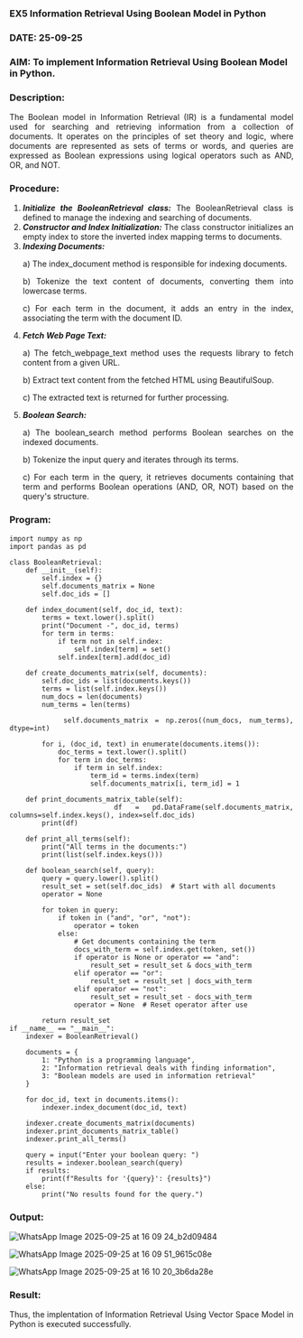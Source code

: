 ### EX5 Information Retrieval Using Boolean Model in Python
### DATE: 25-09-25
### AIM: To implement Information Retrieval Using Boolean Model in Python.
### Description:
<div align = "justify">
The Boolean model in Information Retrieval (IR) is a fundamental model used for searching and retrieving information from a collection of documents. It operates on the principles of set theory and logic, where documents are represented as sets of terms or words, and queries are expressed as Boolean expressions using logical operators such as AND, OR, and NOT.
  
### Procedure:
1. ***Initialize the BooleanRetrieval class:*** The BooleanRetrieval class is defined to manage the indexing and searching of documents.
2. ***Constructor and Index Initialization:*** The class constructor initializes an empty index to store the inverted index mapping terms to documents.
3. ***Indexing Documents:***
    <p> a) The index_document method is responsible for indexing documents.
    <p> b) Tokenize the text content of documents, converting them into lowercase terms.
    <p> c) For each term in the document, it adds an entry in the index, associating the term with the document ID. </p>
4. ***Fetch Web Page Text:***
    <p>a) The fetch_webpage_text method uses the requests library to fetch content from a given URL.
    <p>b) Extract text content from the fetched HTML using BeautifulSoup.
    <p>c) The extracted text is returned for further processing.
5. ***Boolean Search:***
    <p>a) The boolean_search method performs Boolean searches on the indexed documents.
    <p>b) Tokenize the input query and iterates through its terms.
    <p>c) For each term in the query, it retrieves documents containing that term and performs Boolean operations (AND, OR, NOT) based on the query's structure.

### Program:
```
import numpy as np
import pandas as pd

class BooleanRetrieval:
    def __init__(self):
        self.index = {}
        self.documents_matrix = None
        self.doc_ids = []

    def index_document(self, doc_id, text):
        terms = text.lower().split()
        print("Document -", doc_id, terms)
        for term in terms:
            if term not in self.index:
                self.index[term] = set()
            self.index[term].add(doc_id)

    def create_documents_matrix(self, documents):
        self.doc_ids = list(documents.keys())
        terms = list(self.index.keys())
        num_docs = len(documents)
        num_terms = len(terms)

        self.documents_matrix = np.zeros((num_docs, num_terms), dtype=int)

        for i, (doc_id, text) in enumerate(documents.items()):
            doc_terms = text.lower().split()
            for term in doc_terms:
                if term in self.index:
                    term_id = terms.index(term)
                    self.documents_matrix[i, term_id] = 1

    def print_documents_matrix_table(self):
        df = pd.DataFrame(self.documents_matrix, columns=self.index.keys(), index=self.doc_ids)
        print(df)

    def print_all_terms(self):
        print("All terms in the documents:")
        print(list(self.index.keys()))

    def boolean_search(self, query):
        query = query.lower().split()
        result_set = set(self.doc_ids)  # Start with all documents
        operator = None

        for token in query:
            if token in ("and", "or", "not"):
                operator = token
            else:
                # Get documents containing the term
                docs_with_term = self.index.get(token, set())
                if operator is None or operator == "and":
                    result_set = result_set & docs_with_term
                elif operator == "or":
                    result_set = result_set | docs_with_term
                elif operator == "not":
                    result_set = result_set - docs_with_term
                operator = None  # Reset operator after use

        return result_set
if __name__ == "__main__":
    indexer = BooleanRetrieval()

    documents = {
        1: "Python is a programming language",
        2: "Information retrieval deals with finding information",
        3: "Boolean models are used in information retrieval"
    }

    for doc_id, text in documents.items():
        indexer.index_document(doc_id, text)

    indexer.create_documents_matrix(documents)
    indexer.print_documents_matrix_table()
    indexer.print_all_terms()

    query = input("Enter your boolean query: ")
    results = indexer.boolean_search(query)
    if results:
        print(f"Results for '{query}': {results}")
    else:
        print("No results found for the query.")
```

### Output:
![WhatsApp Image 2025-09-25 at 16 09 24_b2d09484](https://github.com/user-attachments/assets/8532b58a-0220-4447-a455-9f12a2cd4c51)

![WhatsApp Image 2025-09-25 at 16 09 51_9615c08e](https://github.com/user-attachments/assets/7b24b4ab-b0a1-49c1-b12d-4ced661a05df)

![WhatsApp Image 2025-09-25 at 16 10 20_3b6da28e](https://github.com/user-attachments/assets/f74c46d0-b53a-4c05-93e2-5195df266a33)

### Result:
Thus, the implentation of Information Retrieval Using Vector Space Model in Python is executed successfully.
